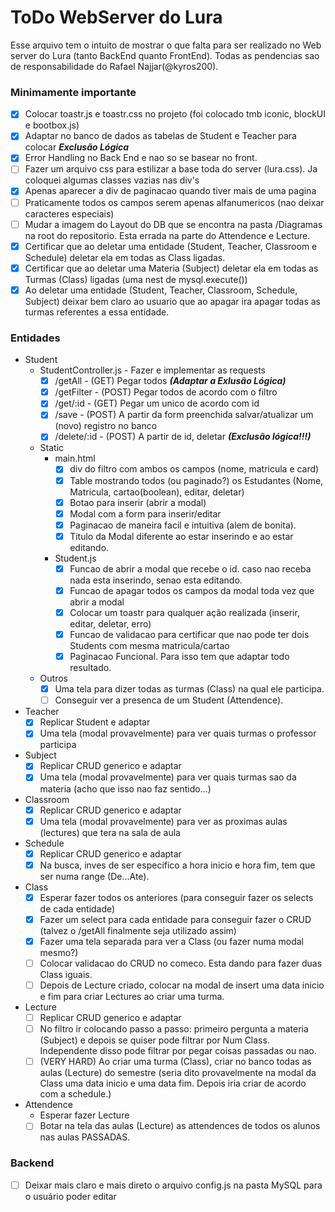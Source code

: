 # ToDo WebServer do Lura
Esse arquivo tem o intuito de mostrar o que falta para ser realizado no Web server do Lura (tanto BackEnd quanto FrontEnd). Todas as pendencias sao de responsabilidade do Rafael Najjar(@kyros200).

### Minimamente importante
* [X] Colocar toastr.js e toastr.css no projeto (foi colocado tmb iconic, blockUI e bootbox.js)
* [X] Adaptar no banco de dados as tabelas de Student e Teacher para colocar ***Exclusão Lógica***
* [X] Error Handling no Back End e nao so se basear no front.
* [ ] Fazer um arquivo css para estilizar a base toda do server (lura.css). Ja coloquei algumas classes vazias nas div's
* [X] Apenas aparecer a div de paginacao quando tiver mais de uma pagina
* [ ] Praticamente todos os campos serem apenas alfanumericos (nao deixar caracteres especiais)
* [ ] Mudar a imagem do Layout do DB que se encontra na pasta /Diagramas na root do repositorio. Esta errada na parte do Attendence e Lecture.
* [X] Certificar que ao deletar uma entidade (Student, Teacher, Classroom e Schedule) deletar ela em todas as Class ligadas.
* [X] Certificar que ao deletar uma Materia (Subject) deletar ela em todas as Turmas (Class) ligadas (uma nest de mysql.execute())
* [X] Ao deletar uma entidade (Student, Teacher, Classroom, Schedule, Subject) deixar bem claro ao usuario que ao apagar ira apagar todas as turmas referentes a essa entidade.

### Entidades
* Student
  * StudentController.js - Fazer e implementar as requests
    * [X] /getAll - (GET) Pegar todos ***(Adaptar a Exlusão Lógica)***
    * [X] /getFilter - (POST) Pegar todos de acordo com o filtro
    * [X] /get/:id - (GET) Pegar um unico de acordo com id
    * [X] /save - (POST) A partir da form preenchida salvar/atualizar um (novo) registro no banco
    * [X] /delete/:id - (POST) A partir de id, deletar ***(Exclusão lógica!!!)***
  * Static
    * main.html
      * [X] div do filtro com ambos os campos (nome, matricula e card)
      * [X] Table mostrando todos (ou paginado?) os Estudantes (Nome, Matricula, cartao(boolean), editar, deletar)
      * [X] Botao para inserir (abrir a modal)
      * [X] Modal com a form para inserir/editar
	  * [X] Paginacao de maneira facil e intuitiva (alem de bonita).
	  * [X] Titulo da Modal diferente ao estar inserindo e ao estar editando.
    * Student.js
      * [X] Funcao de abrir a modal que recebe o id. caso nao receba nada esta inserindo, senao esta editando.
      * [X] Funcao de apagar todos os campos da modal toda vez que abrir a modal
      * [X] Colocar um toastr para qualquer ação realizada (inserir, editar, deletar, erro)
      * [X] Funcao de validacao para certificar que nao pode ter dois Students com mesma matricula/cartao
	  * [X] Paginacao Funcional. Para isso tem que adaptar todo resultado.
  * Outros
    * [X] Uma tela para dizer todas as turmas (Class) na qual ele participa.
	* [	] Conseguir ver a presenca de um Student (Attendence).

* Teacher
  * [X] Replicar Student e adaptar
  * [X] Uma tela (modal provavelmente) para ver quais turmas o professor participa

* Subject
  * [X] Replicar CRUD generico e adaptar
  * [X] Uma tela (modal provavelmente) para ver quais turmas sao da materia (acho que isso nao faz sentido...)

* Classroom
  * [X] Replicar CRUD generico e adaptar
  * [X] Uma tela (modal provavelmente) para ver as proximas aulas (lectures) que tera na sala de aula
  
* Schedule
  * [X] Replicar CRUD generico e adaptar
  * [X] Na busca, inves de ser especifico a hora inicio e hora fim, tem que ser numa range (De...Ate).
  
* Class
  * [X] Esperar fazer todos os anteriores (para conseguir fazer os selects de cada entidade)
  * [X] Fazer um select para cada entidade para conseguir fazer o CRUD (talvez o /getAll finalmente seja utilizado assim)
  * [X] Fazer uma tela separada para ver a Class (ou fazer numa modal mesmo?)
  * [ ] Colocar validacao do CRUD no comeco. Esta dando para fazer duas Class iguais.
  * [ ] Depois de Lecture criado, colocar na modal de insert uma data inicio e fim para criar Lectures ao criar uma turma.
  
* Lecture
  * [ ] Replicar CRUD generico e adaptar
  * [ ] No filtro ir colocando passo a passo: primeiro pergunta a materia (Subject) e depois se quiser pode filtrar por Num Class. Independente disso pode filtrar por pegar coisas passadas ou nao.
  * [ ] (VERY HARD) Ao criar uma turma (Class), criar no banco todas as aulas (Lecture) do semestre (seria dito provavelmente na modal da Class uma data inicio e uma data fim. Depois iria criar de acordo com a schedule.)
  
* Attendence
  * Esperar fazer Lecture
  * [ ] Botar na tela das aulas (Lecture) as attendences de todos os alunos nas aulas PASSADAS.

### Backend
* [ ] Deixar mais claro e mais direto o arquivo config.js na pasta MySQL para o usuário poder editar
